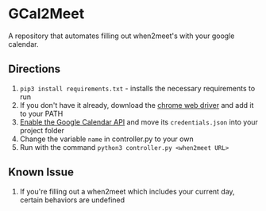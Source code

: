 # GCal2Meet

A repository that automates filling out when2meet's with your google calendar.

## Directions

1. `pip3 install requirements.txt` - installs the necessary requirements to run
2. If you don't have it already, download the [chrome web driver](https://chromedriver.chromium.org/downloads) and add it to your PATH
3. [Enable the Google Calendar API](https://developers.google.com/calendar/quickstart/python) and move its `credentials.json` into your project folder
4. Change the variable `name` in controller.py to your own
5. Run with the command `python3 controller.py <when2meet URL>`

## Known Issue
1. If you're filling out a when2meet which includes your current day, certain behaviors are undefined
